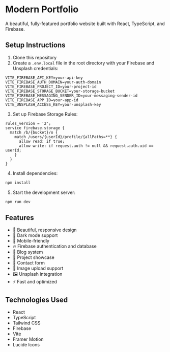 # Modern Portfolio

A beautiful, fully-featured portfolio website built with React, TypeScript, and Firebase.

## Setup Instructions

1. Clone this repository
2. Create a `.env.local` file in the root directory with your Firebase and Unsplash credentials:

```env
VITE_FIREBASE_API_KEY=your-api-key
VITE_FIREBASE_AUTH_DOMAIN=your-auth-domain
VITE_FIREBASE_PROJECT_ID=your-project-id
VITE_FIREBASE_STORAGE_BUCKET=your-storage-bucket
VITE_FIREBASE_MESSAGING_SENDER_ID=your-messaging-sender-id
VITE_FIREBASE_APP_ID=your-app-id
VITE_UNSPLASH_ACCESS_KEY=your-unsplash-key
```

3. Set up Firebase Storage Rules:
```
rules_version = '2';
service firebase.storage {
  match /b/{bucket}/o {
    match /users/{userId}/profile/{allPaths=**} {
      allow read: if true;
      allow write: if request.auth != null && request.auth.uid == userId;
    }
  }
}
```

4. Install dependencies:
```bash
npm install
```

5. Start the development server:
```bash
npm run dev
```

## Features

- 🎨 Beautiful, responsive design
- 🌙 Dark mode support
- 📱 Mobile-friendly
- 🔥 Firebase authentication and database
- 📝 Blog system
- 💼 Project showcase
- 📧 Contact form
- 📸 Image upload support
- 🖼️ Unsplash integration
- ⚡ Fast and optimized

## Technologies Used

- React
- TypeScript
- Tailwind CSS
- Firebase
- Vite
- Framer Motion
- Lucide Icons